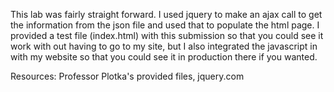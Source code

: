 This lab was fairly straight forward. I used jquery to make
an ajax call to get the information from the json file and used that to populate the html page. I provided a test file (index.html)  with this submission so that you could see it work with out having to  go to my site, but I also integrated the javascript in with my  website
so that you could see it in production there if you wanted. 

Resources:
Professor Plotka's provided files, jquery.com
